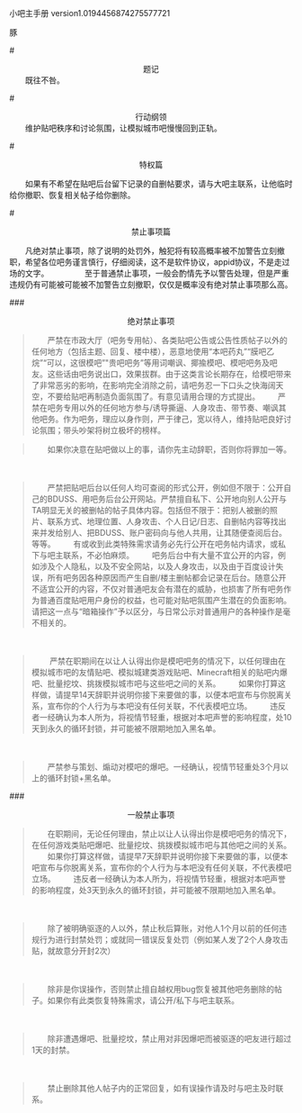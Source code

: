 小吧主手册 version1.0194456874275577721

豚

#<center>题记</center>
　　既往不咎。

#<center>行动纲领</center> 
　　维护贴吧秩序和讨论氛围，让模拟城市吧慢慢回到正轨。
        

#<center>特权篇</center> 

　　如果有不希望在贴吧后台留下记录的自删帖要求，请与大吧主联系，让他临时给你撤职、恢复相关帖子给你删除。


#<center>禁止事项篇</center> 

　　凡绝对禁止事项，除了说明的处罚外，触犯将有较高概率被不加警告立刻撤职，希望各位吧务谨言慎行，仔细阅读，这不是软件协议，appid协议，不是走过场的文字。
　　
　　至于普通禁止事项，一般会酌情先予以警告处理，但是严重违规仍有可能被可能被不加警告立刻撤职，仅仅是概率没有绝对禁止事项那么高。


###<center>绝对禁止事项</center>

    

> 　　严禁在市政大厅（吧务专用帖）、各类贴吧公告或公告性质帖子以外的任何地方（包括主题、回复、楼中楼），恶意地使用“本吧药丸”“膜吧乙烷”“可以，这很模吧”"贵吧吧务”等用词嘲讽、揶揄模吧、模吧吧务及吧友。这些话由吧务说出口，效果拔群。由于这类言论长期存在，给模吧带来了非常恶劣的影响，在影响完全消除之前，请吧务忍一下口头之快海阔天空，不要给贴吧再制造负面氛围了。有意见请用合理的方式提出。
　　严禁在吧务专用以外的任何地方参与/诱导撕逼、人身攻击、带节奏、嘲讽其他吧务。作为吧务，理应以身作则，严于律己，宽以待人，维持贴吧良好讨论氛围；带头吵架将树立极坏的榜样。
    
>　　如果你决意在贴吧做以上的事，请你先主动辞职，否则你将罪加一等。

　　

> 　　严禁把贴吧后台以任何人均可查阅的形式公开，例如但不限于：公开自己的BDUSS、用吧务后台公开网站。严禁擅自私下、公开地向别人公开与TA明显无关的被删帖的帖子具体内容。包括但不限于：把别人被删的照片、联系方式、地理位置、人身攻击、个人日记/日志、自删帖内容等找出来并发给别人、把BDUSS、账户密码向与他人共用，让其随便查阅后台。等等。
　　有或收到此类特殊需求请务必先行公开在吧务帖内请求，或私下与吧主联系，不必怕麻烦。
　　吧务后台中有大量不宜公开的内容，例如涉及个人隐私，以及不安全网站，以及人身攻击，以及由于百度设计失误，所有吧务因各种原因而产生自删/楼主删帖都会记录在后台。随意公开不适宜公开的内容，不仅对普通吧友会有潜在的威胁，也损害了所有吧务作为普通百度贴吧用户身份的权益，也可能对贴吧氛围产生潜在的负面影响。请把这一点与“暗箱操作”予以区分，与日常公示对普通用户的各种操作是毫不相关的。
        
　　
　　
> 　　 严禁在职期间在以让人认得出你是模吧吧务的情况下，以任何理由在模拟城市吧的友情贴吧、模拟城建类游戏贴吧、Minecraft相关的贴吧内爆吧、批量挖坟、挑拨模拟城市吧与这些吧之间的关系。
　　如果你打算这样做，请提早14天辞职并说明你接下来要做的事，以便本吧宣布与你脱离关系，宣布你的个人行为与本吧没有任何关联，不代表模吧立场。
　　违反者一经确认为本人所为，将视情节轻重，根据对本吧声誉的影响程度，处10天到永久的循环封锁，并可能被不限期地加入黑名单。
    
　　
> 　　严禁参与策划、煽动对模吧的爆吧。一经确认，视情节轻重处3个月以上的循环封锁+黑名单。

        
###<center>一般禁止事项</center>
> 　　在职期间，无论任何理由，禁止以让人认得出你是模吧吧务的情况下，在任何游戏类贴吧爆吧、批量挖坟、挑拨模拟城市吧与其他吧之间的关系。
　　如果你打算这样做，请提早7天辞职并说明你接下来要做的事，以便本吧宣布与你脱离关系，宣布你的个人行为与本吧没有任何关联，不代表模吧立场。
　　违反者一经确认为本人所为，将视情节轻重，根据对本吧声誉的影响程度，处3天到永久的循环封锁，并可能被不限期地加入黑名单。

　　

> 　　除了被明确驱逐的人以外，禁止秋后算账，对他人1个月以前的任何违规行为进行封禁处罚；或就同一错误反复处罚（例如某人发了2个人身攻击贴，就故意分开封2次）


　　
> 　　除非是你误操作，否则禁止擅自越权用bug恢复被其他吧务删除的帖子。如果你有此类恢复特殊需求，请公开/私下与吧主联系。

　　
> 　　除非遭遇爆吧、批量挖坟，禁止用对非因爆吧而被驱逐的吧友进行超过1天的封禁。

　　
> 　　禁止删除其他人帖子内的正常回复，如有误操作请及时与吧主及时联系。

